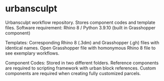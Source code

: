 # urbansculpt
Urbansculpt workflow repository. 
Stores component codes and template files. 
Software requirement: Rhino 8 / Python 3.9.10 (built in Grasshopper component)

Templates:
Corresponding Rhino 8 (.3dm) and Grasshopper (.gh) files with identical names.
Open Grasshopper file with homonymous Rhino 8 file to see exemplary workflows.

Component Codes:
Stored in two different folders.
Reference components are required to scripting framework with urban block references.
Custom components are required when creating fully customized parcels.
